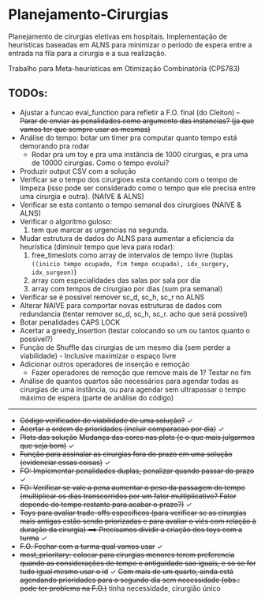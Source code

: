 # Planejamento-Cirurgias
Planejamento de cirurgias eletivas em hospitais. Implementação de heurísticas 
baseadas em ALNS para minimizar o período de espera entre a entrada na fila para 
a cirurgia e a sua realização.

Trabalho para Meta-heurísticas em Otimização Combinatória (CPS783)




## TODOs:
- Ajustar a funcao eval_function para refletir a F.O. final (do Cleiton)
~~- Parar de enviar as penalidades como argumento das instancias? (ja que vamos ter que sempre usar as mesmas)~~ 
- Análise do tempo: botar um timer pra computar quanto tempo está demorando pra rodar
	- Rodar pra um toy e pra uma instância de 1000 cirurgias, e pra uma de 10000 cirurgias. Como o tempo evolui?
- Produzir output CSV com a solução
- Verificar se o tempo dos cirurgioes esta contando com o tempo de limpeza (isso pode ser considerado como o tempo que ele precisa entre uma cirurgia e outra). (NAIVE & ALNS)
- Verificar se esta contanto o tempo semanal dos cirurgioes (NAIVE & ALNS)
- Verificar o algoritmo guloso: 
	1. tem que marcar as urgencias na segunda.
- Mudar estrutura de dados do ALNS para aumentar a eficiencia da heuristica (diminuir tempo que leva para rodar): 
	1. free_timeslots como array de intervalos de tempo livre (tuplas `((inicio tempo ocupado, fim tempo ocupado), idx_surgery, idx_surgeon)`)
	2. array com especialidades das salas por sala por dia
	3. array com tempos de cirurgiao por dias (sum pra semanal)
- Verificar se é possível remover sc_d, sc_h, sc_r no ALNS
- Alterar NAIVE para comportar novas estruturas de dados com redundancia (tentar remover sc_d, sc_h, sc_r. acho que será possivel)
- Botar penalidades CAPS LOCK
- Acertar a greedy_insertion (testar colocando so um ou tantos quanto o possivel?)
- Função de Shuffle das cirurgias de um mesmo dia (sem perder a viabilidade) - 
Inclusive maximizar o espaço livre
- Adicionar outros operadores de inserção e remoção
	- Fazer operadores de remoção que remove mais de 1? Testar no fim
- Análise de quantos quartos são necessários para agendar todas as cirurgias de uma instância, ou para agendar sem ultrapassar o tempo máximo de espera (parte de análise do código)

---

- ~~Código verificador de viabilidade de uma solução?~~ ✓
- ~~Acertar a ordem de prioridades (incluir comparacao por dia)~~ ✓
- ~~Plots das solução~~ ~~Mudança das cores nas plots (e o que mais julgarmos que seja bom)~~  ✓
- ~~Função para assinalar as cirurgias fora do prazo em uma solução (evidenciar essas coisas)~~ ✓
- ~~FO: Implementar penalidades duplas, penalizar quando passar do prazo~~ ✓
- ~~FO: Verificar se vale a pena aumentar o peso da passagem do tempo (multiplicar os dias transcorridos por um fator multiplicativo? Fator depende do tempo restante para acabar o prazo?)~~ ✓
- ~~Toys para avaliar trade-offs específicos (para verificar se as cirurgias mais antigas estão sendo priorizadas e para avaliar o viés com relação à duração da cirurgia)  ==> Precisamos dividir a criação dos toys com a turma~~ ✓
- ~~F.O. Fechar com a turma qual vamos usar~~ ✓
- ~~most_prioritary: colocar para cirurgias menores terem preferencia quando as considerações de tempo e antiguidade sao iguais, e so se for tudo igual mesmo usar o id~~ ✓
~~Com mais de um quarto, ainda está agendando prioridades para o segundo dia sem necessidade (obs.: pode ter problema na F.O.)~~ tinha necessidade, cirurgião único

